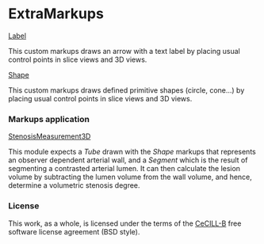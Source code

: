 # ExtraMarkups


[Label](https://github.com/chir-set/SlicerExtraMarkups/tree/main/Label/)

This custom markups draws an arrow with a text label by placing usual control points in slice views and 3D views.

[Shape](https://github.com/chir-set/SlicerExtraMarkups/tree/main/Shape/)

This custom markups draws defined primitive shapes (circle, cone...) by placing usual control points in slice views and 3D views.

### Markups application

[StenosisMeasurement3D](https://github.com/chir-set/ExtraMarkups/tree/main/StenosisMeasurement3D/)

This module expects a *Tube* drawn with the *Shape* markups that represents an observer dependent arterial wall, and a *Segment* which is the result of segmenting a contrasted arterial lumen. It can then calculate the lesion volume by subtracting the lumen volume from the wall volume, and hence, determine a volumetric stenosis degree.


### License

This work, as a whole, is licensed under the terms of the [CeCILL-B](http://cecill.info/licences/Licence_CeCILL-B_V1-en.txt) free software license agreement (BSD style).












